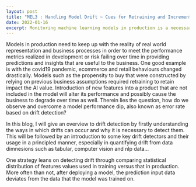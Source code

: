 ```yaml
---
layout: post
title: "MEL3 : Handling Model Drift ~ Cues for Retraining and Incremental Learning"
date: 2022-01-16
excerpt: Monitoring machine learning models in production is a necessary but tedious task. When the data has changed and the model has drifted, it will impact the model performance. 
---
```


Models in production need to keep up with the reality of real world representation and business processes in order to meet the performance metrics realized in development or risk failing over time in providing predictions and insights that are useful to the business. One good example is with the covid19 pandemic, ecommerce and retail behaviours changed drastically. Models such as the propensity to buy that were constructed by relying on previous business assumptions required retraining to retain impact the AI value. Introduction of new features into a product that are not included in the model will alter its performance and possibly cause the business to degrade over time as well. Therein lies the question, how do we observe and overcome a model performance dip, also known as error rate based on drift detection?

In this blog, I will give an overview to drift detection by firstly understanding the ways in which drifts can occur and why it is necessary to detect them. This will be followed by an introduction to some key drift detectors and their usage in a principled manner, especially in quantifying drift from data dimnesions such as tabular, computer vision and nlp data... 

One strategy leans on detecting drift through comparing statistical distribution of features values used in training versus that in production. More often than not, after deploying a model, the prediction input data deviates from the data that the model was trained on. <TBC>
